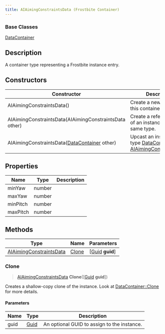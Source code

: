 ```yaml
---
title: AIAimingConstraintsData (Frostbite Container)
---
```

### Base Classes

[DataContainer](/vext/ref/cls/shr/datacontainer)

## Description

A container type representing a Frostbite instance entry.

## Constructors

| Constructor                                                                        | Description                                                                                                                           |
| ---------------------------------------------------------------------------------- | ------------------------------------------------------------------------------------------------------------------------------------- |
| AIAimingConstraintsData()                                                          | Create a new instance of this container type.                                                                                         |
| AIAimingConstraintsData(AIAimingConstraintsData other)                             | Create a reference copy of an instance of the same type.                                                                              |
| AIAimingConstraintsData([DataContainer](/vext/ref/cls/shr/datacontainer) other) | Upcast an instance of type [DataContainer](/vext/ref/cls/shr/datacontainer) to [AIAimingConstraintsData](AIAimingConstraintsData). |

## Properties

| Name     | Type   | Description |
| -------- | ------ | ----------- |
| minYaw   | number |             |
| maxYaw   | number |             |
| minPitch | number |             |
| maxPitch | number |             |

## Methods

| Type                                               | Name            | Parameters                                     |
| -------------------------------------------------- | --------------- | ---------------------------------------------- |
| [AIAimingConstraintsData](AIAimingConstraintsData) | [Clone](#clone) | \[[Guid](/vext/ref/cls/shr/guid) **guid**\] |

### Clone

> [AIAimingConstraintsData](AIAimingConstraintsData) **Clone**(\[[Guid](/vext/ref/cls/shr/guid) **guid**\])

Creates a shallow-copy clone of the instance. Look at [DataContainer::Clone](/vext/ref/cls/shr/datacontainer#clone) for more details.

#### Parameters

| Name | Type         | Description                                 |
| ---- | ------------ | ------------------------------------------- |
| guid | [Guid](Guid) | An optional GUID to assign to the instance. |

